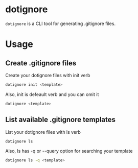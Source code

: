 # dotignore

`dotignore` is a CLI tool for generating .gitignore files. 

# Usage

## Create .gitignore files

Create your dotignore files with init verb

```bash
dotignore init <template>
```

Also, init is defeault verb and you can omit it

```bash
dotignore <template>
```

## List available .gitignore templates

List your dotignore files with ls verb

```bash
dotignore ls 
```

Also, ls has -q or --query option for searching your template

```bash
dotignore ls -q <template>
```